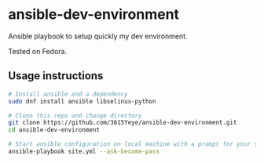 # ansible-dev-environment
Ansible playbook to setup quickly my dev environment.

Tested on Fedora.

## Usage instructions

``` bash
# Install ansible and a dependency
sudo dnf install ansible libselinux-python

# Clone this repo and change directory
git clone https://github.com/3615Yeye/ansible-dev-environment.git
cd ansible-dev-environment

# Start ansible configuration on local machine with a prompt for your sudo password (used for CLI tools installation)
ansible-playbook site.yml --ask-become-pass
```

